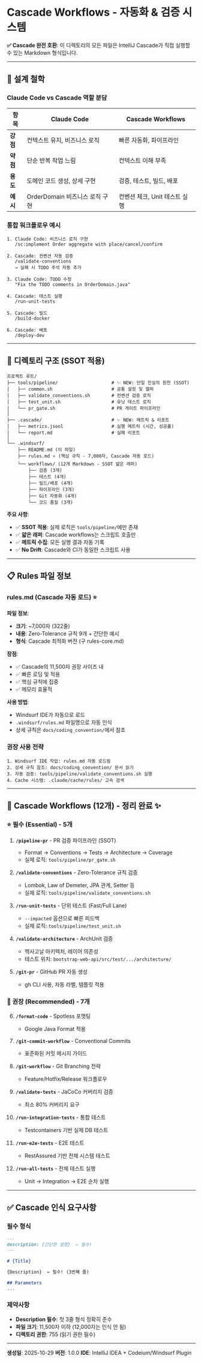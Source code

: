 # Cascade Workflows - 자동화 & 검증 시스템

**✅ Cascade 완전 호환**: 이 디렉토리의 모든 파일은 IntelliJ Cascade가 직접 실행할 수 있는 Markdown 형식입니다.

---

## 🎯 설계 철학

### Claude Code vs Cascade 역할 분담

| 항목 | Claude Code | Cascade Workflows |
|------|-------------|-------------------|
| **강점** | 컨텍스트 유지, 비즈니스 로직 | 빠른 자동화, 파이프라인 |
| **약점** | 단순 반복 작업 느림 | 컨텍스트 이해 부족 |
| **용도** | 도메인 코드 생성, 상세 구현 | 검증, 테스트, 빌드, 배포 |
| **예시** | OrderDomain 비즈니스 로직 구현 | 컨벤션 체크, Unit 테스트 실행 |

### 통합 워크플로우 예시

```
1. Claude Code: 비즈니스 로직 구현
   /sc:implement Order aggregate with place/cancel/confirm

2. Cascade: 컨벤션 자동 검증
   /validate-conventions
   → 실패 시 TODO 주석 자동 추가

3. Claude Code: TODO 수정
   "Fix the TODO comments in OrderDomain.java"

4. Cascade: 테스트 실행
   /run-unit-tests

5. Cascade: 빌드
   /build-docker

6. Cascade: 배포
   /deploy-dev
```

---

## 📂 디렉토리 구조 (SSOT 적용)

```
프로젝트 루트/
├── tools/pipeline/                    # ✨ NEW: 단일 진실의 원천 (SSOT)
│   ├── common.sh                      # 공통 설정 및 헬퍼
│   ├── validate_conventions.sh        # 컨벤션 검증 로직
│   ├── test_unit.sh                   # 유닛 테스트 로직
│   └── pr_gate.sh                     # PR 게이트 파이프라인
│
├── .cascade/                          # ✨ NEW: 메트릭 & 리포트
│   ├── metrics.jsonl                  # 실행 메트릭 (시간, 성공률)
│   └── report.md                      # 실패 리포트
│
└── .windsurf/
    ├── README.md (이 파일)
    ├── rules.md ⭐ (핵심 규칙 - 7,000자, Cascade 자동 로드)
    └── workflows/ (12개 Markdown - SSOT 얇은 래퍼)
        ├── 검증 (3개)
        ├── 테스트 (4개)
        ├── 빌드/배포 (4개)
        ├── 파이프라인 (3개)
        ├── Git 자동화 (4개)
        └── 코드 품질 (3개)
```

**주요 사항**:
- ✅ **SSOT 적용**: 실제 로직은 `tools/pipeline/`에만 존재
- ✅ **얇은 래퍼**: Cascade workflows는 스크립트 호출만
- ✅ **메트릭 수집**: 모든 실행 결과 자동 기록
- ✅ **No Drift**: Cascade와 CI가 동일한 스크립트 사용
---

## 📋 Rules 파일 정보

### rules.md (Cascade 자동 로드) ⭐

**파일 정보**:
- **크기**: ~7,000자 (322줄)
- **내용**: Zero-Tolerance 규칙 9개 + 간단한 예시
- **형식**: Cascade 최적화 버전 (구 rules-core.md)

**장점**:
- ✅ Cascade의 11,500자 권장 사이즈 내
- ✅ 빠른 로딩 및 적용
- ✅ 핵심 규칙에 집중
- ✅ 메모리 효율적

**사용 방법**:
- Windsurf IDE가 자동으로 로드
- `.windsurf/rules.md` 파일명으로 자동 인식
- 상세 규칙은 `docs/coding_convention/`에서 참조

### 권장 사용 전략

```
1. Windsurf IDE 작업: rules.md 자동 로드됨
2. 상세 규칙 참조: docs/coding_convention/ 문서 읽기
3. 자동 검증: tools/pipeline/validate_conventions.sh 실행
4. Cache 시스템: .claude/cache/rules/ 고속 검색
```

---

## 🚀 Cascade Workflows (12개) - 정리 완료 ✨

### ⭐ 필수 (Essential) - 5개

1. **`/pipeline-pr`** - PR 검증 파이프라인 (SSOT)
   - Format → Conventions → Tests → Architecture → Coverage
   - 실제 로직: `tools/pipeline/pr_gate.sh`

2. **`/validate-conventions`** - Zero-Tolerance 규칙 검증
   - Lombok, Law of Demeter, JPA 관계, Setter 등
   - 실제 로직: `tools/pipeline/validate_conventions.sh`

3. **`/run-unit-tests`** - 단위 테스트 (Fast/Full Lane)
   - `--impacted` 옵션으로 빠른 피드백
   - 실제 로직: `tools/pipeline/test_unit.sh`

4. **`/validate-architecture`** - ArchUnit 검증
   - 헥사고날 아키텍처, 레이어 의존성
   - 테스트 위치: `bootstrap-web-api/src/test/.../architecture/`

5. **`/git-pr`** - GitHub PR 자동 생성
   - gh CLI 사용, 자동 라벨, 템플릿 적용

### 📌 권장 (Recommended) - 7개

6. **`/format-code`** - Spotless 포맷팅
   - Google Java Format 적용

7. **`/git-commit-workflow`** - Conventional Commits
   - 표준화된 커밋 메시지 가이드

8. **`/git-workflow`** - Git Branching 전략
   - Feature/Hotfix/Release 워크플로우

9. **`/validate-tests`** - JaCoCo 커버리지 검증
   - 최소 80% 커버리지 요구

10. **`/run-integration-tests`** - 통합 테스트
    - Testcontainers 기반 실제 DB 테스트

11. **`/run-e2e-tests`** - E2E 테스트
    - RestAssured 기반 전체 시스템 테스트

12. **`/run-all-tests`** - 전체 테스트 실행
    - Unit → Integration → E2E 순차 실행

---

## ✅ Cascade 인식 요구사항

### 필수 형식

```markdown
---
description: {간단한 설명}  ← 필수!
---

# {Title}

{Description}  ← 필수! (3번째 줄)

## Parameters
...
```

### 제약사항

- **Description 필수**: 첫 3줄 형식 정확히 준수
- **파일 크기**: 11,500자 이하 (12,000자는 인식 안 됨)
- **디렉토리 권한**: 755 (읽기 권한 필수)

---

**생성일**: 2025-10-29
**버전**: 1.0.0
**IDE**: IntelliJ IDEA + Codeium/Windsurf Plugin
